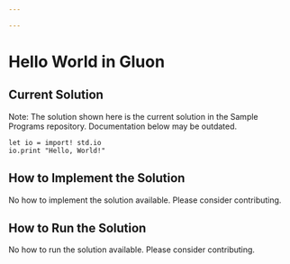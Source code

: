 ```yaml
---

---
```


# Hello World in Gluon

## Current Solution

Note: The solution shown here is the current solution in the Sample Programs repository. Documentation below may be outdated.

```Gluon
let io = import! std.io
io.print "Hello, World!"

```

## How to Implement the Solution

No how to implement the solution available. Please consider contributing.

## How to Run the Solution

No how to run the solution available. Please consider contributing.